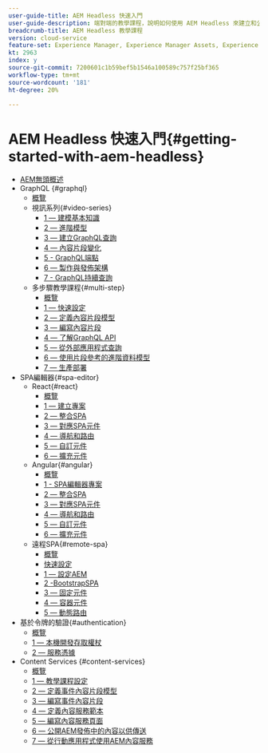 ```yaml
---
user-guide-title: AEM Headless 快速入門
user-guide-description: 端對端的教學課程，說明如何使用 AEM Headless 來建立和公開內容。
breadcrumb-title: AEM Headless 教學課程
version: cloud-service
feature-set: Experience Manager, Experience Manager Assets, Experience Manager Sites
kt: 2963
index: y
source-git-commit: 7200601c1b59bef5b1546a100589c757f25bf365
workflow-type: tm+mt
source-wordcount: '181'
ht-degree: 20%

---
```



# AEM Headless 快速入門{#getting-started-with-aem-headless}

+ [AEM無頭概述](./overview.md)
+ GraphQL {#graphql}
   + [概覽](./graphql/overview.md)
   + 視訊系列{#video-series}
      + [1 — 建模基本知識](./graphql/video-series/modeling-basics.md)
      + [2 — 進階模型](./graphql/video-series/advanced-modeling.md)
      + [3 — 建立GraphQL查詢](./graphql/video-series/creating-graphql-queries.md)
      + [4 — 內容片段變化](./graphql/video-series/content-fragment-variations.md)
      + [5 - GraphQL端點](./graphql/video-series/graphql-endpoints.md)
      + [6 — 製作與發佈架構](./graphql/video-series/author-publish-architecture.md)
      + [7 - GraphQL持續查詢](./graphql/video-series/graphql-persisted-queries.md)
   + 多步驟教學課程{#multi-step}
      + [概覽](./graphql/multi-step/overview.md)
      + [1 — 快速設定](./graphql/multi-step/setup.md)
      + [2 — 定義內容片段模型](./graphql/multi-step/content-fragment-models.md)
      + [3 — 編寫內容片段](./graphql/multi-step/author-content-fragments.md)
      + [4 — 了解GraphQL API](./graphql/multi-step/explore-graphql-api.md)
      + [5 — 從外部應用程式查詢](./graphql/multi-step/graphql-and-external-app.md)
      + [6 — 使用片段參考的進階資料模型](./graphql/multi-step/fragment-references.md)
      + [7 — 生產部署](./graphql/multi-step/production-deployment.md)
+ SPA編輯器{#spa-editor}
   + React{#react}
      + [概覽](./spa-editor/react/overview.md)
      + [1 — 建立專案](./spa-editor/react/create-project.md)
      + [2 — 整合SPA](./spa-editor/react/integrate-spa.md)
      + [3 — 對應SPA元件](./spa-editor/react/map-components.md)
      + [4 — 導航和路由](./spa-editor/react/navigation-routing.md)
      + [5 — 自訂元件](./spa-editor/react/custom-component.md)
      + [6 — 擴充元件](./spa-editor/react/extend-component.md)
   + Angular{#angular}
      + [概覽](./spa-editor/angular/overview.md)
      + [1 - SPA編輯器專案](./spa-editor/angular/create-project.md)
      + [2 — 整合SPA](./spa-editor/angular/integrate-spa.md)
      + [3 — 對應SPA元件](./spa-editor/angular/map-components.md)
      + [4 — 導航和路由](./spa-editor/angular/navigation-routing.md)
      + [5 — 自訂元件](./spa-editor/angular/custom-component.md)
      + [6 — 擴充元件](./spa-editor/angular/extend-component.md)
   + 遠程SPA{#remote-spa}
      + [概覽](./spa-editor/remote-spa/overview.md)
      + [快速設定](./spa-editor/remote-spa/quick-setup.md)
      + [1 — 設定AEM](./spa-editor/remote-spa/aem-configure.md)
      + [2 -BootstrapSPA](./spa-editor/remote-spa/spa-bootstrap.md)
      + [3 — 固定元件](./spa-editor/remote-spa/spa-fixed-component.md)
      + [4 — 容器元件](./spa-editor/remote-spa/spa-container-component.md)
      + [5 — 動態路由](./spa-editor/remote-spa/spa-dynamic-routes.md)
+ 基於令牌的驗證{#authentication}
   + [概覽](./authentication/overview.md)
   + [1 — 本機開發存取權杖](./authentication/local-development-access-token.md)
   + [2 — 服務憑據](./authentication/service-credentials.md)
+ Content Services {#content-services}
   + [概覽](./content-services/overview.md)
   + [1 — 教學課程設定](./content-services/chapter-1.md)
   + [2 — 定義事件內容片段模型](./content-services/chapter-2.md)
   + [3 — 編寫事件內容片段](./content-services/chapter-3.md)
   + [4 — 定義內容服務範本](./content-services/chapter-4.md)
   + [5 — 編寫內容服務頁面](./content-services/chapter-5.md)
   + [6 — 公開AEM發佈中的內容以供傳送](./content-services/chapter-6.md)
   + [7 — 從行動應用程式使用AEM內容服務](./content-services/chapter-7.md)

